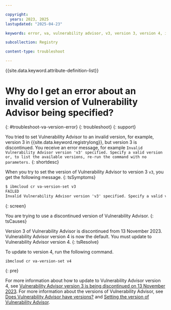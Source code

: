 ```yaml
---

copyright:
  years: 2023, 2025
lastupdated: "2025-04-23"

keywords: error, va, vulnerability advisor, v3, version 3, version 4, invalid version

subcollection: Registry

content-type: troubleshoot

---
```


{{site.data.keyword.attribute-definition-list}}

# Why do I get an error about an invalid version of Vulnerability Advisor being specified?
{: #troubleshoot-va-version-error}
{: troubleshoot}
{: support}

You tried to set Vulnerability Advisor to an invalid version, for example, version 3 in {{site.data.keyword.registrylong}}, but version 3 is discontinued. You receive an error message, for example `Invalid Vulnerability Advisor version 'v3' specified. Specify a valid version or, to list the available versions, re-run the command with no parameters.`
{: shortdesc}

When you try to set the version of Vulnerability Advisor to version 3 `v3`, you get the following message.
{: tsSymptoms}

```txt
$ ibmcloud cr va-version-set v3
FAILED
Invalid Vulnerability Advisor version 'v3' specified. Specify a valid version or, to list the available versions, re-run the command with no parameters. See https://cloud.ibm.com/docs/Registry?topic=Registry-troubleshoot-va-version-error
```
{: screen}

You are trying to use a discontinued version of Vulnerability Advisor.
{: tsCauses}

Version 3 of Vulnerability Advisor is discontinued from 13 November 2023. Vulnerability Advisor version 4 is now the default. You must update to Vulnerability Advisor version 4.
{: tsResolve}

To update to version 4, run the following command.

```txt
ibmcloud cr va-version-set v4
```
{: pre}

For more information about how to update to Vulnerability Advisor version 4, see [Vulnerability Advisor version 3 is being discontinued on 13 November 2023](/docs/Registry?topic=Registry-registry_notices_va_v3). For more information about the versions of Vulnerability Advisor, see [Does Vulnerability Advisor have versions?](/docs/Registry?topic=Registry-registry_faq_va#faq_va_versions) and [Setting the version of Vulnerability Advisor](/docs/Registry?topic=Registry-va_index&interface=ui#va_set_version).

